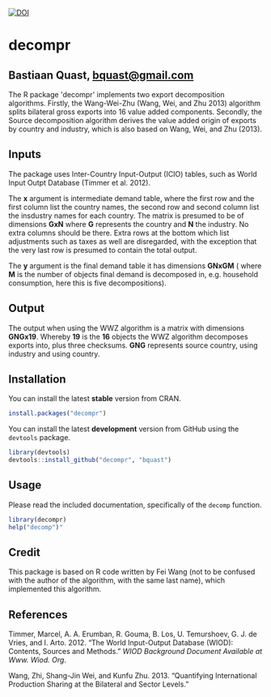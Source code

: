 [![DOI](https://zenodo.org/badge/doi/10.5281/zenodo.12810.png)](http://dx.doi.org/10.5281/zenodo.12810)

decompr
=======

Bastiaan Quast, <bquast@gmail.com>
----------------------------------

The R package 'decompr' implements two export decomposition algorithms.
Firstly, the Wang-Wei-Zhu (Wang, Wei, and Zhu 2013) algorithm splits bilateral gross exports into 16 value added components.
Secondly, the Source decomposition algorithm derives the value added origin of exports by country and industry, which is also based on Wang, Wei, and Zhu (2013).


Inputs
------

The package uses Inter-Country Input-Output (ICIO) tables, such as World Input Outpt Database (Timmer et al. 2012).

The **x** argument is intermediate demand table, where the first row and the first column list the country names, the second row and second column list the insdustry names for each country. The matrix is presumed to be of dimensions **GxN** where **G** represents the country and **N** the industry. No extra columns should be there. Extra rows at the bottom which list adjustments such as taxes as well are disregarded, with the exception that the very last row is presumed to contain the total output.

The **y** argument is the final demand table it has dimensions **GNxGM** ( where **M** is the number of objects final demand is decomposed in, e.g. household consumption, here this is five decompositions).


Output
------

The output when using the WWZ algorithm is a matrix with dimensions **GNGx19**. Whereby **19** is the **16** objects the WWZ algorithm decomposes exports into, plus three checksums. **GNG** represents source country, using industry and using country.


Installation
------------
You can install the latest **stable** version from CRAN.

```r
install.packages("decompr")
```

You can install the latest **development** version from GitHub using the `devtools` package.

```r
library(devtools)
devtools::install_github("decompr", "bquast")
```


Usage
------
Please read the included documentation, specifically of the `decomp` function.

```r
library(decompr)
help("decomp")"
```


Credit
------

This package is based on R code written by Fei Wang (not to be confused with the author of the algorithm, with the same last name), which implemented this algorithm.


References
----------

Timmer, Marcel, A. A. Erumban, R. Gouma, B. Los, U. Temurshoev, G. J. de Vries, and I. Arto. 2012. “The World Input-Output Database (WIOD): Contents, Sources and Methods.” *WIOD Background Document Available at Www. Wiod. Org*.

Wang, Zhi, Shang-Jin Wei, and Kunfu Zhu. 2013. “Quantifying International Production Sharing at the Bilateral and Sector Levels.”
